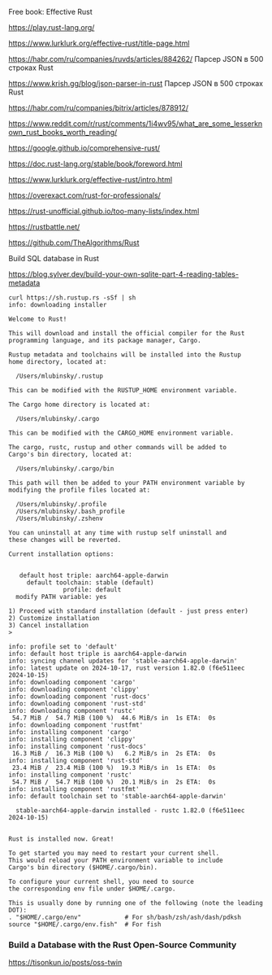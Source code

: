 Free book: Effective Rust

https://play.rust-lang.org/

https://www.lurklurk.org/effective-rust/title-page.html

https://habr.com/ru/companies/ruvds/articles/884262/ Парсер JSON в 500 строках Rust

https://www.krish.gg/blog/json-parser-in-rust Парсер JSON в 500 строках Rust

https://habr.com/ru/companies/bitrix/articles/878912/

https://www.reddit.com/r/rust/comments/1i4wv95/what_are_some_lesserknown_rust_books_worth_reading/

https://google.github.io/comprehensive-rust/

<https://doc.rust-lang.org/stable/book/foreword.html>

https://www.lurklurk.org/effective-rust/intro.html

<https://overexact.com/rust-for-professionals/>

<https://rust-unofficial.github.io/too-many-lists/index.html>

<https://rustbattle.net/>

https://github.com/TheAlgorithms/Rust


Build SQL database in Rust

https://blog.sylver.dev/build-your-own-sqlite-part-4-reading-tables-metadata
```
curl https://sh.rustup.rs -sSf | sh
info: downloading installer

Welcome to Rust!

This will download and install the official compiler for the Rust
programming language, and its package manager, Cargo.

Rustup metadata and toolchains will be installed into the Rustup
home directory, located at:

  /Users/mlubinsky/.rustup

This can be modified with the RUSTUP_HOME environment variable.

The Cargo home directory is located at:

  /Users/mlubinsky/.cargo

This can be modified with the CARGO_HOME environment variable.

The cargo, rustc, rustup and other commands will be added to
Cargo's bin directory, located at:

  /Users/mlubinsky/.cargo/bin

This path will then be added to your PATH environment variable by
modifying the profile files located at:

  /Users/mlubinsky/.profile
  /Users/mlubinsky/.bash_profile
  /Users/mlubinsky/.zshenv

You can uninstall at any time with rustup self uninstall and
these changes will be reverted.

Current installation options:


   default host triple: aarch64-apple-darwin
     default toolchain: stable (default)
               profile: default
  modify PATH variable: yes

1) Proceed with standard installation (default - just press enter)
2) Customize installation
3) Cancel installation
>

info: profile set to 'default'
info: default host triple is aarch64-apple-darwin
info: syncing channel updates for 'stable-aarch64-apple-darwin'
info: latest update on 2024-10-17, rust version 1.82.0 (f6e511eec 2024-10-15)
info: downloading component 'cargo'
info: downloading component 'clippy'
info: downloading component 'rust-docs'
info: downloading component 'rust-std'
info: downloading component 'rustc'
 54.7 MiB /  54.7 MiB (100 %)  44.6 MiB/s in  1s ETA:  0s
info: downloading component 'rustfmt'
info: installing component 'cargo'
info: installing component 'clippy'
info: installing component 'rust-docs'
 16.3 MiB /  16.3 MiB (100 %)   6.2 MiB/s in  2s ETA:  0s
info: installing component 'rust-std'
 23.4 MiB /  23.4 MiB (100 %)  19.3 MiB/s in  1s ETA:  0s
info: installing component 'rustc'
 54.7 MiB /  54.7 MiB (100 %)  20.1 MiB/s in  2s ETA:  0s
info: installing component 'rustfmt'
info: default toolchain set to 'stable-aarch64-apple-darwin'

  stable-aarch64-apple-darwin installed - rustc 1.82.0 (f6e511eec 2024-10-15)


Rust is installed now. Great!

To get started you may need to restart your current shell.
This would reload your PATH environment variable to include
Cargo's bin directory ($HOME/.cargo/bin).

To configure your current shell, you need to source
the corresponding env file under $HOME/.cargo.

This is usually done by running one of the following (note the leading DOT):
. "$HOME/.cargo/env"            # For sh/bash/zsh/ash/dash/pdksh
source "$HOME/.cargo/env.fish"  # For fish
```

### Build a Database with the Rust Open-Source Community
https://tisonkun.io/posts/oss-twin
